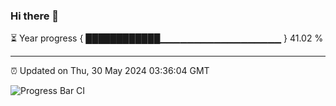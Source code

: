 ### Hi there 👋

⏳ Year progress { ████████████▁▁▁▁▁▁▁▁▁▁▁▁▁▁▁▁▁▁ } 41.02 %

---

⏰ Updated on Thu, 30 May 2024 03:36:04 GMT

![Progress Bar CI](https://github.com/IshwaranRudhara/GIT-ACTION/workflows/Progress%20Bar%20CI/badge.svg)
